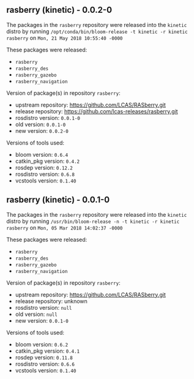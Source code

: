 ## rasberry (kinetic) - 0.0.2-0

The packages in the `rasberry` repository were released into the `kinetic` distro by running `/opt/conda/bin/bloom-release -t kinetic -r kinetic rasberry` on `Mon, 21 May 2018 10:55:40 -0000`

These packages were released:
- `rasberry`
- `rasberry_des`
- `rasberry_gazebo`
- `rasberry_navigation`

Version of package(s) in repository `rasberry`:

- upstream repository: https://github.com/LCAS/RASberry.git
- release repository: https://github.com/lcas-releases/rasberry.git
- rosdistro version: `0.0.1-0`
- old version: `0.0.1-0`
- new version: `0.0.2-0`

Versions of tools used:

- bloom version: `0.6.4`
- catkin_pkg version: `0.4.2`
- rosdep version: `0.12.2`
- rosdistro version: `0.6.8`
- vcstools version: `0.1.40`


## rasberry (kinetic) - 0.0.1-0

The packages in the `rasberry` repository were released into the `kinetic` distro by running `/usr/bin/bloom-release -n -t kinetic -r kinetic rasberry` on `Mon, 05 Mar 2018 14:02:37 -0000`

These packages were released:
- `rasberry`
- `rasberry_des`
- `rasberry_gazebo`
- `rasberry_navigation`

Version of package(s) in repository `rasberry`:

- upstream repository: https://github.com/LCAS/RASberry.git
- release repository: unknown
- rosdistro version: `null`
- old version: `null`
- new version: `0.0.1-0`

Versions of tools used:

- bloom version: `0.6.2`
- catkin_pkg version: `0.4.1`
- rosdep version: `0.11.8`
- rosdistro version: `0.6.6`
- vcstools version: `0.1.40`


